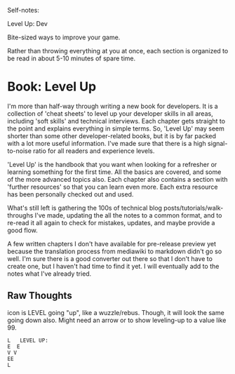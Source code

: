 Self-notes:

Level Up: Dev

Bite-sized ways to improve your game.

Rather than throwing everything at you at once, each section is organized to be read in about 5-10 minutes of spare time.



# Book: Level Up #

I'm more than half-way through writing a new book for developers. It is a collection of 'cheat sheets' to level up your developer skills in all areas, including 'soft skills' and technical interviews. Each chapter gets straight to the point and explains everything in simple terms. So, 'Level Up' may seem shorter than some other developer-related books, but it is by far packed with a lot more useful information. I've made sure that there is a high signal-to-noise ratio for all readers and experience levels.

'Level Up' is the handbook that you want when looking for a refresher or learning something for the first time. All the basics are covered, and some of the more advanced topics also. Each chapter also contains a section with 'further resources' so that you can learn even more. Each extra resource has been personally checked out and used.

What's still left is gathering the 100s of technical blog posts/tutorials/walk-throughs I've made, updating the all the notes to a common format, and to re-read it all again to check for mistakes, updates, and maybe provide a good flow.

A few written chapters I don't have available for pre-release preview yet because the translation process from mediawiki to markdown didn't go so well. I'm sure there is a good converter out there so that I don't have to create one, but I haven't had time to find it yet. I will eventually add to the notes what I've already tried.



## Raw Thoughts ##

icon is LEVEL going "up", like a wuzzle/rebus. Though, it will look the same going down also. Might need an arrow or to show leveling-up to a value like 99.

    L   LEVEL UP:
    E  E
    V V
    EE
    L
